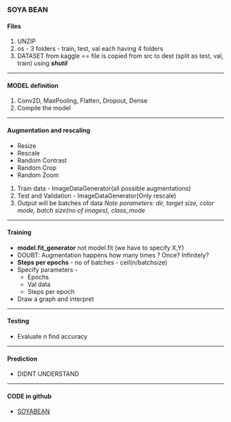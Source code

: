 ### SOYA BEAN
#### Files 
1. UNZIP
1. os - 3 folders - train, test, val each having 4 folders
1. DATASET from kaggle == file is copied from src to dest (split as test, val, train) using ***shutil***
---
#### MODEL definition
1. Conv2D, MaxPooling, Flatten, Dropout, Dense
1. Compile the model
---
#### Augmentation and rescaling
- Resize
- Rescale
- Random Contrast
- Random Crop
- Random Zoom
1. Train data - ImageDataGenerator(all possible augmentations)
1. Test and Validation - ImageDataGenerator(Only rescale)
1. Output will be batches of data
*Note parameters: dir, target size, color mode, batch size(no of images), class_mode*
---
#### Training
- **model.fit_generator** not model.fit (we have to specify X,Y)
- DOUBT: Augmentation happens how many times ? Once? Infinitely?
- **Steps per epochs** - no of batches - ceil(n/batchsize)
- Specify parameters -
    - Epochs
    - Val data
    - Steps per epoch
- Draw a graph and interpret
---
#### Testing 
- Evaluate n find accuracy
---
#### Prediction
- DIDNT UNDERSTAND
---
#### CODE in github

- [SOYABEAN](https://github.com/carlavm/Weed-and-Crop-detection-CNN/blob/master/Weed%20detection%20CNN.ipynb)